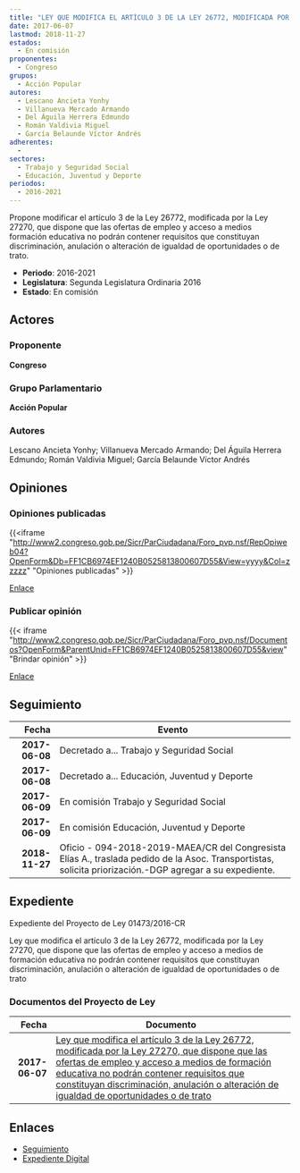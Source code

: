 ```yaml
---
title: "LEY QUE MODIFICA EL ARTÍCULO 3 DE LA LEY 26772, MODIFICADA POR LA LEY 27270, QUE DISPONE QUE LAS OFERTAS DE EMPLEO Y ACCESO A MEDIOS DE FORMACIÓN EDUCATIVA NO PODRÁN CONTENER REQUISITOS QUE CONSTITUYAN DISCRIMINACIÓN, ANULACIÓN O ALTERACIÓN DE IGUALDAD DE OPORTUNIDADES O DE TRATO"
date: 2017-06-07
lastmod: 2018-11-27
estados: 
  - En comisión
proponentes: 
  - Congreso
grupos: 
  - Acción Popular
autores: 
  - Lescano Ancieta Yonhy
  - Villanueva Mercado Armando
  - Del Águila Herrera Edmundo
  - Román Valdivia Miguel
  - García Belaunde Víctor Andrés
adherentes: 
  - 
sectores: 
  - Trabajo y Seguridad Social
  - Educación, Juventud y Deporte
periodos: 
  - 2016-2021
---
```


Propone modificar el artículo 3 de la Ley 26772, modificada por la Ley 27270, que dispone que las ofertas de empleo y acceso a medios formación educativa no podrán contener requisitos que constituyan discriminación, anulación o alteración de igualdad de oportunidades o de trato.

- **Periodo**: 2016-2021
- **Legislatura**: Segunda Legislatura Ordinaria 2016
- **Estado**: En comisión

## Actores

### Proponente

**Congreso**

### Grupo Parlamentario

**Acción Popular**

### Autores

Lescano Ancieta Yonhy; Villanueva Mercado Armando; Del Águila Herrera Edmundo; Román Valdivia Miguel; García Belaunde Víctor Andrés


## Opiniones

### Opiniones publicadas

{{<iframe "http://www2.congreso.gob.pe/Sicr/ParCiudadana/Foro_pvp.nsf/RepOpiweb04?OpenForm&Db=FF1CB6974EF1240B0525813800607D55&View=yyyy&Col=zzzzz" "Opiniones publicadas" >}}

[Enlace](http://www2.congreso.gob.pe/Sicr/ParCiudadana/Foro_pvp.nsf/RepOpiweb04?OpenForm&Db=FF1CB6974EF1240B0525813800607D55&View=yyyy&Col=zzzzz)
### Publicar opinión

{{< iframe "http://www2.congreso.gob.pe/Sicr/ParCiudadana/Foro_pvp.nsf/Documentos?OpenForm&ParentUnid=FF1CB6974EF1240B0525813800607D55&view" "Brindar opinión" >}}

[Enlace](http://www2.congreso.gob.pe/Sicr/ParCiudadana/Foro_pvp.nsf/Documentos?OpenForm&ParentUnid=FF1CB6974EF1240B0525813800607D55&view)

## Seguimiento

| Fecha | Evento |
|------:|--------|
| **2017-06-08** | Decretado a... Trabajo y Seguridad Social|
| **2017-06-08** | Decretado a... Educación, Juventud y Deporte|
| **2017-06-09** | En comisión Trabajo y Seguridad Social|
| **2017-06-09** | En comisión Educación, Juventud y Deporte|
| **2018-11-27** | Oficio - 094-2018-2019-MAEA/CR del Congresista Elías A., traslada pedido de la Asoc. Transportistas, solicita priorización.-DGP agregar a su expediente.|


## Expediente

Expediente del Proyecto de Ley 01473/2016-CR

Ley que modifica el artículo 3 de la Ley 26772, modificada por la Ley 27270, que dispone que las ofertas de empleo y acceso a medios de formación educativa no podrán contener requisitos que constituyan discriminación, anulación o alteración de igualdad de oportunidades o de trato


### Documentos del Proyecto de Ley

| Fecha | Documento |
|------:|--------|
| **2017-06-07** | [Ley que modifica el artículo 3 de la Ley 26772, modificada por la Ley 27270, que dispone que las ofertas de empleo y acceso a medios de formación educativa no podrán contener requisitos que constituyan discriminación, anulación o alteración de igualdad de oportunidades o de trato](http://www.leyes.congreso.gob.pe/Documentos/2016_2021/Proyectos_de_Ley_y_de_Resoluciones_Legislativas/PL0147320170607..pdf) |

## Enlaces 

- [Seguimiento](http://www2.congreso.gob.pe/Sicr/TraDocEstProc/CLProLey2016.nsf/f7fff46988ca05b1052578e100829cc7/ecc9a0040e6660e6052581390002a39d?OpenDocument)
- [Expediente Digital](http://www2.congreso.gob.pe/Sicr/TraDocEstProc/CLProLey2016.nsf/f7fff46988ca05b1052578e100829cc7/ecc9a0040e6660e6052581390002a39d?OpenDocument&Click=05257FB7005EB655.eb71d0cf91d8294e05256cdf006b5706/$Body/0.1C6C)
